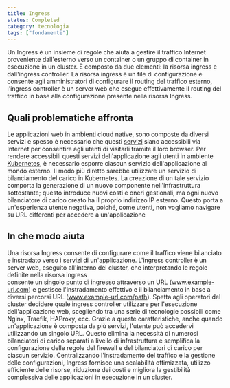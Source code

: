 ```yaml
---
title: Ingress
status: Completed
category: tecnologia
tags: ["fondamenti"]
---
```


Un Ingress è un insieme di regole che aiuta a gestire il traffico Internet proveniente dall'esterno verso un container o un gruppo di container in esecuzione in un cluster.
È composto da due elementi: la risorsa ingress e dall'ingress controller.
La risorsa ingress è un file di configurazione e consente agli amministratori di configurare il routing del traffico esterno,
l'ingress controller è un server web che esegue effettivamente il routing del traffico in base alla configurazione presente nella risorsa Ingress.

## Quali problematiche affronta

Le applicazioni web in ambienti cloud native, sono composte da diversi servizi e spesso è necessario che questi [servizi](/it/service/) siano accessibili via Internet per consentire agli utenti di visitarli tramite il loro browser.
Per rendere accessibili questi servizi dell'applicazione agli utenti in ambiente [Kubernetes](/it/kubernetes/), è necessario esporre ciascun servizio dell'applicazione al mondo esterno.
Il modo più diretto sarebbe utilizzare un servizio di bilanciamento del carico in Kubernetes.
La creazione di un tale servizio comporta la generazione di un nuovo componente nell'infrastruttura sottostante;
questo introduce nuovi costi e oneri gestionali, ma ogni nuovo bilanciatore di carico creato ha il proprio indirizzo IP esterno.
Questo porta a un'esperienza utente negativa, poiché, come utenti, non vogliamo navigare su URL differenti per accedere a un'applicazione

## In che modo aiuta

Una risorsa Ingress consente di configurare come il traffico viene bilanciato e instradato verso i servizi di un'applicazione.
L'ingress controller è un server web, eseguito all'interno del cluster, che interpretando le regole definite nella risorsa ingress  
consente un singolo punto di ingresso attraverso un URL (www.example-url.com) e gestisce l'instradamento effettivo e il bilanciamento in base a diversi percorsi URL (www.example-url.com/path).
Spetta agli operatori del cluster decidere quale ingress controller utilizzare per l'esecuzione dell'applicazione web, scegliendo tra una serie di tecnologie possibili come Nginx, Traefik, HAProxy, ecc.
Grazie a queste caratteristiche, anche quando un'applicazione è composta da più servizi, l'utente può accedervi utilizzando un singolo URL.
Questo elimina la necessità di numerosi bilanciatori di carico separati a livello di infrastruttura e semplifica la configurazione delle regole del firewall e del bilanciatori di carico per ciascun servizio.
Centralizzando l'instradamento del traffico e la gestione delle configurazioni, Ingress fornisce una scalabilità ottimizzata, utilizzo efficiente delle risorse, 
riduzione dei costi e migliora la gestibilità complessiva delle applicazioni in esecuzione in un cluster.